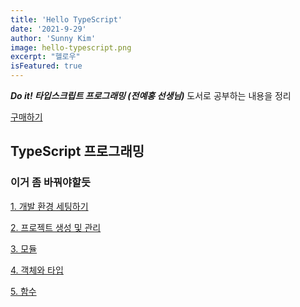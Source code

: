 ```yaml
---
title: 'Hello TypeScript'
date: '2021-9-29'
author: 'Sunny Kim'
image: hello-typescript.png
excerpt: "헬로우"
isFeatured: true
---
```


***Do it! 타입스크립트 프로그래밍 (전예홍 선생님)*** 도서로 
공부하는 내용을 정리

[구매하기](http://www.yes24.com/Product/Goods/89328106)
 

## TypeScript 프로그래밍

### 이거 좀 바꿔야할듯

[1. 개발 환경 세팅하기](hello-typescript/1-setting-environment.md)

[2. 프로젝트 생성 및 관리](hello-typescript/2-open-project.md)

[3. 모듈](hello-typescript/3-modules.md)

[4. 객체와 타입](hello-typescript/4-object-and-type.md)

[5. 함수](hello-typescript/5-function.md)
